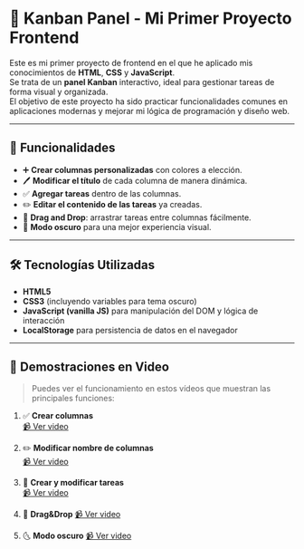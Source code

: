 # 🧩 Kanban Panel - Mi Primer Proyecto Frontend

Este es mi primer proyecto de frontend en el que he aplicado mis conocimientos de **HTML**, **CSS** y **JavaScript**.  
Se trata de un **panel Kanban** interactivo, ideal para gestionar tareas de forma visual y organizada.  
El objetivo de este proyecto ha sido practicar funcionalidades comunes en aplicaciones modernas y mejorar mi lógica de programación y diseño web.

---

## 🚀 Funcionalidades

- ➕ **Crear columnas personalizadas** con colores a elección.
- 🖊️ **Modificar el título** de cada columna de manera dinámica.
- ✅ **Agregar tareas** dentro de las columnas.
- ✏️ **Editar el contenido de las tareas** ya creadas.
- 🧲 **Drag and Drop**: arrastrar tareas entre columnas fácilmente.
- 🌙 **Modo oscuro** para una mejor experiencia visual.

---

## 🛠️ Tecnologías Utilizadas

- **HTML5**
- **CSS3** (incluyendo variables para tema oscuro)
- **JavaScript (vanilla JS)** para manipulación del DOM y lógica de interacción
- **LocalStorage** para persistencia de datos en el navegador

---

## 🎥 Demostraciones en Video

> Puedes ver el funcionamiento en estos vídeos que muestran las principales funciones:

1. ✅ **Crear columnas**  
   [📹 Ver video](./readme_resources/Crear_columnas.mp4)

2. ✏️ **Modificar nombre de columnas**  
   [📹 Ver video](./readme_resources/cambiar_nombre_columnas.mp4)

3. 📝 **Crear y modificar tareas**  
   [📹 Ver video](./readme_resources/Creacion_tareas_y_modificacion.mp4)

4. 🤏 **Drag&Drop**
    [📹 Ver video](./readme_resources/drag&drop.mp4)

5. 🌜 **Modo oscuro**
    [📹 Ver video](./readme_resources/modo_oscuro.mp4)

